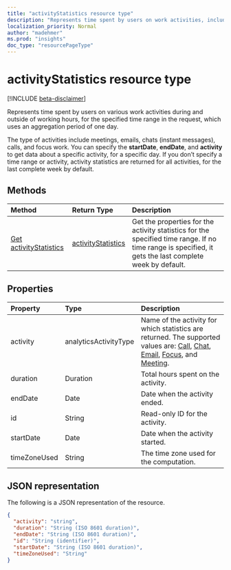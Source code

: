 ```yaml
---
title: "activityStatistics resource type"
description: "Represents time spent by users on work activities, including email, meetings, focus work, chats, and calls."
localization_priority: Normal
author: "madehmer"
ms.prod: "insights"
doc_type: "resourcePageType"
---
```


# activityStatistics resource type

[!INCLUDE [beta-disclaimer](../../includes/beta-disclaimer.md)]

Represents time spent by users on various work activities during and outside of working hours, for the specified time range in the request, which uses an aggregation period of one day.

The type of activities include meetings, emails, chats (instant messages), calls, and focus work. You can specify the **startDate**, **endDate**, and **activity** to get data about a specific activity, for a specific day. If you don’t specify a time range or activity, activity statistics are returned for all activities, for the last complete week by default.

## Methods

| Method       | Return Type | Description |
|:-------------|:------------|:------------|
| [Get activityStatistics](../api/activitystatistics-get.md) | [activityStatistics](activitystatistics.md) | Get the properties for the activity statistics for the specified time range. If no time range is specified, it gets the last complete week by default.|

## Properties

| Property     | Type        | Description |
|:-------------|:------------|:------------|
|activity|analyticsActivityType| Name of the activity for which statistics are returned. The supported values are: [Call](callactivitystatistics.md), [Chat](chatactivitystatistics.md), [Email](emailactivitystatistics.md), [Focus](focusactivitystatistics.md), and [Meeting](meetingactivitystatistics.md).|
|duration|Duration|Total hours spent on the activity.|
|endDate|Date|Date when the activity ended.|
|id|String| Read-only ID for the activity.|
|startDate|Date|Date when the activity started.|
|timeZoneUsed|String|The time zone used for the computation.|

## JSON representation

The following is a JSON representation of the resource.

<!-- {
  "blockType": "resource",
  "optionalProperties": [

  ],
  "@odata.type": "microsoft.graph.activityStatistics",
  "baseType": "",
  "keyProperty": "id"
}-->

```json
{
  "activity": "string",
  "duration": "String (ISO 8601 duration)",
  "endDate": "String (ISO 8601 duration)",
  "id": "String (identifier)",
  "startDate": "String (ISO 8601 duration)",
  "timeZoneUsed": "String"
}
```

<!-- uuid: 16cd6b66-4b1a-43a1-adaf-3a886856ed98
2019-02-04 14:57:30 UTC -->
<!-- {
  "type": "#page.annotation",
  "description": "activityStatistics resource",
  "keywords": "",
  "section": "documentation",
  "tocPath": ""
}-->
